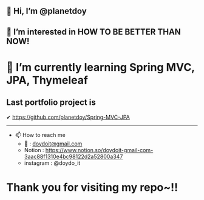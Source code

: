 👋 Hi, I’m @planetdoy   
----
👀 I’m interested in HOW TO BE BETTER THAN NOW!   
----
🌱 I’m currently learning Spring MVC, JPA, Thymeleaf
==
Last portfolio project is   
---   
✔ https://github.com/planetdoy/Spring-MVC-JPA

-------------
- 📫 How to reach me 
  - 📧 : doydoit@gmail.com
  - Notion : https://www.notion.so/doydoit-gmail-com-3aac88f1310e4bc98122d2a52800a347
  - instagram : @doydo_it 

<!---
planetdoy/planetdoy is a ✨ special ✨ repository because its `README.md` (this file) appears on your GitHub profile.
You can click the Preview link to take a look at your changes.
--->
Thank you for visiting my repo~!!
====
